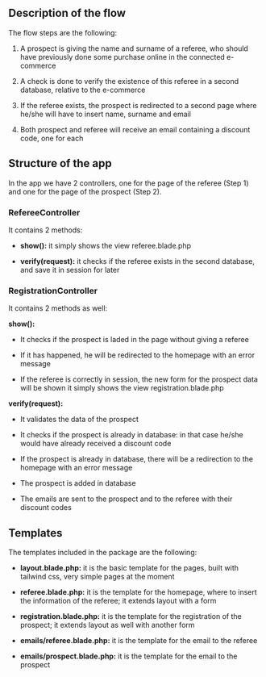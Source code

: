 ## Description of the flow

<p align="left">The flow steps are the following:</p>

1. A prospect is giving the name and surname of a referee, who should have previously done some purchase online in the connected e-commerce

2. A check is done to verify the existence of this referee in a second database, relative to the e-commerce

3. If the referee exists, the prospect is redirected to a second page where he/she will have to insert name, surname and email

4. Both prospect and referee will receive an email containing a discount code, one for each

## Structure of the app

<p align="left">In the app we have 2 controllers, one for the page of the referee (Step 1) and one for the page of the prospect (Step 2).</p>

### RefereeController

<p align="left">It contains 2 methods:</p>

- **show():** it simply shows the view referee.blade.php

- **verify(request):** it checks if the referee exists in the second database, and save it in session for later

### RegistrationController 

<p align="left">It contains 2 methods as well:</p>

**show():**

- It checks if the prospect is laded in the page without giving a referee

- If it has happened, he will be redirected to the homepage with an error message

- If the referee is correctly in session, the new form for the prospect data will be shown it simply shows the view registration.blade.php

**verify(request):**

- It validates the data of the prospect

- It checks if the prospect is already in database: in that case he/she would have already received a discount code

- If the prospect is already in database, there will be a redirection to the homepage with an error message

- The prospect is added in database

- The emails are sent to the prospect and to the referee with their discount codes

## Templates

<p align="left">The templates included in the package are the following:</p>

- **layout.blade.php:** it is the basic template for the pages, built with tailwind css, very simple pages at the moment

- **referee.blade.php:** it is the template for the homepage, where to insert the information of the referee; it extends layout with a form

- **registration.blade.php:** it is the template for the registration of the prospect; it extends layout as well with another form

- **emails/referee.blade.php:** it is the template for the email to the referee

- **emails/prospect.blade.php:** it is the template for the email to the prospect
